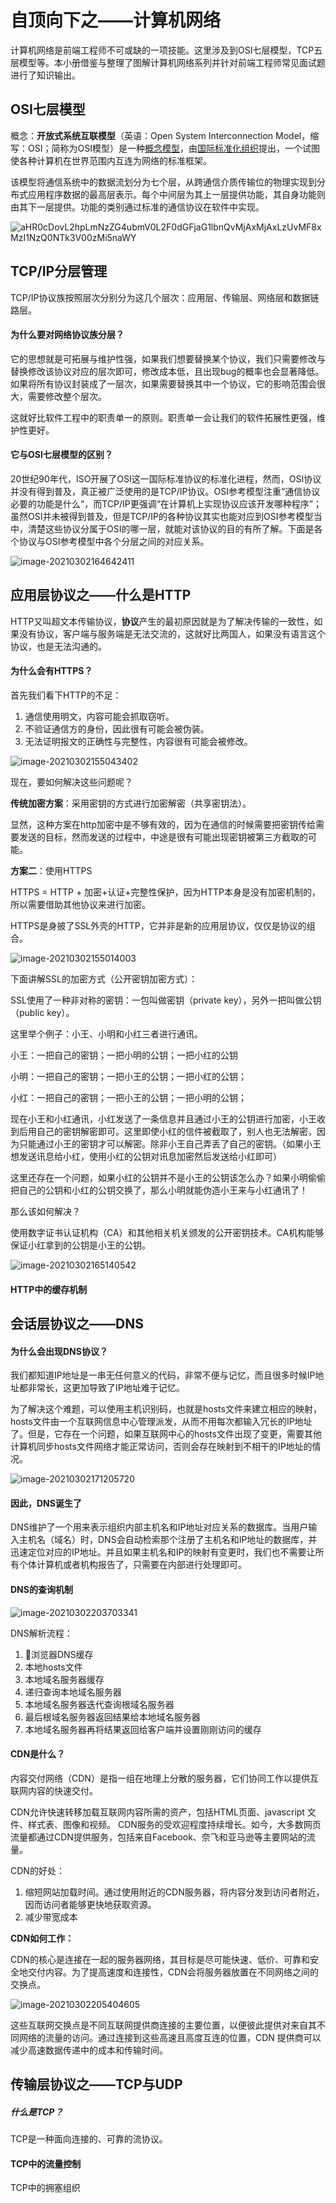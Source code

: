 # 自顶向下之——计算机网络

计算机网络是前端工程师不可或缺的一项技能。这里涉及到OSI七层模型，TCP五层模型等。本小册借鉴与整理了图解计算机网络系列并针对前端工程师常见面试题进行了知识输出。

## OSI七层模型

概念：**开放式系统互联模型**（英语：Open System Interconnection Model，缩写：OSI；简称为OSI模型）是一种[概念模型](https://zh.wikipedia.org/wiki/概念模型)，由[国际标准化组织](https://zh.wikipedia.org/wiki/国际标准化组织)提出，一个试图使各种计算机在世界范围内互连为网络的标准框架。

该模型将通信系统中的数据流划分为七个层，从跨通信介质传输位的物理实现到分布式应用程序数据的最高层表示。每个中间层为其上一层提供功能，其自身功能则由其下一层提供。功能的类别通过标准的通信协议在软件中实现。

![aHR0cDovL2hpLmNzZG4ubmV0L2F0dGFjaG1lbnQvMjAxMjAxLzUvMF8xMzI1NzQ0NTk3V00zMi5naWY](https://gitee.com/krialy/images/raw/master/source/20210302163252.gif)



## TCP/IP分层管理

TCP/IP协议族按照层次分别分为这几个层次：应用层、传输层、网络层和数据链路层。

#### 为什么要对网络协议族分层？

它的思想就是可拓展与维护性强，如果我们想要替换某个协议，我们只需要修改与替换修改该协议对应的层次即可，修改成本低，且出现bug的概率也会显著降低。如果将所有协议封装成了一层次，如果需要替换其中一个协议，它的影响范围会很大，需要修改整个层次。

这就好比软件工程中的职责单一的原则。职责单一会让我们的软件拓展性更强，维护性更好。

#### 它与OSI七层模型的区别？

20世纪90年代，ISO开展了OSI这一国际标准协议的标准化进程，然而，OSI协议并没有得到普及，真正被广泛使用的是TCP/IP协议。OSI参考模型注重“通信协议必要的功能是什么”，而TCP/IP更强调“在计算机上实现协议应该开发哪种程序”；虽然OSI并未被得到普及，但是TCP/IP的各种协议其实也能对应到OSI参考模型当中，清楚这些协议分属于OSI的哪一层，就能对该协议的目的有所了解。下面是各个协议与OSI参考模型中各个分层之间的对应关系。

![image-20210302164642411](https://gitee.com/krialy/images/raw/master/source/20210302164643.png)

## 应用层协议之——什么是HTTP

HTTP又叫超文本传输协议，**协议**产生的最初原因就是为了解决传输的一致性，如果没有协议，客户端与服务端是无法交流的，这就好比两国人，如果没有语言这个协议，也是无法沟通的。

#### 为什么会有HTTPS？

首先我们看下HTTP的不足：

1. 通信使用明文，内容可能会抓取窃听。
2. 不验证通信方的身份，因此很有可能会被伪装。
3. 无法证明报文的正确性与完整性，内容很有可能会被修改。

![image-20210302155043402](https://gitee.com/krialy/images/raw/master/source/20210302155044.png)

现在，要如何解决这些问题呢？

**传统加密方案**：采用密钥的方式进行加密解密（共享密钥法）。

显然，这种方案在http加密中是不够有效的，因为在通信的时候需要把密钥传给需要发送的目标，然而发送的过程中，中途是很有可能出现密钥被第三方截取的可能。

**方案二**：使用HTTPS

HTTPS = HTTP + 加密+认证+完整性保护，因为HTTP本身是没有加密机制的，所以需要借助其他协议来进行加密。

HTTPS是身披了SSL外壳的HTTP，它并非是新的应用层协议，仅仅是协议的组合。

![image-20210302155014003](https://gitee.com/krialy/images/raw/master/source/20210302155015.png)

下面讲解SSL的加密方式（公开密钥加密方式）：

SSL使用了一种非对称的密钥：一包叫做密钥（private key），另外一把叫做公钥（public key）。

这里举个例子：小王、小明和小红三者进行通讯。

小王：一把自己的密钥；一把小明的公钥；一把小红的公钥

小明：一把自己的密钥；一把小王的公钥；一把小红的公钥；

小红：一把自己的密钥；一把小王的公钥；一把小明的公钥；

现在小王和小红通讯，小红发送了一条信息并且通过小王的公钥进行加密，小王收到后用自己的密钥解密即可。这里即使小红的信件被截取了，别人也无法解密，因为只能通过小王的密钥才可以解密。除非小王自己弄丢了自己的密钥。（如果小王想发送讯息给小红，使用小红的公钥对讯息加密然后发送给小红即可）

这里还存在一个问题，如果小红的公钥并不是小王的公钥该怎么办？如果小明偷偷把自己的公钥和小红的公钥交换了，那么小明就能伪造小王来与小红通讯了！

那么该如何解决？

使用数字证书认证机构（CA）和其他相关机关颁发的公开密钥技术。CA机构能够保证小红拿到的公钥是小王的公钥。

![image-20210302165140542](https://gitee.com/krialy/images/raw/master/source/20210302165142.png)

#### HTTP中的缓存机制



## 会话层协议之——DNS

#### 为什么会出现DNS协议？

我们都知道IP地址是一串无任何意义的代码，非常不便与记忆，而且很多时候IP地址都非常长，这更加导致了IP地址难于记忆。

为了解决这个难题，可以使用主机识别码，也就是hosts文件来建立相应的映射，hosts文件由一个互联网信息中心管理派发，从而不用每次都输入冗长的IP地址了。但是，它存在一个问题，如果互联网中心的hosts文件出现了变更，需要其他计算机同步hosts文件网络才能正常访问，否则会存在映射到不相干的IP地址的情况。

![image-20210302171205720](https://gitee.com/krialy/images/raw/master/source/20210302171207.png)

#### 因此，DNS诞生了

DNS维护了一个用来表示组织内部主机名和IP地址对应关系的数据库。当用户输入主机名（域名）时，DNS会自动检索那个注册了主机名和IP地址的数据库，并迅速定位对应的IP地址。并且如果主机名和IP的映射有变更时，我们也不需要让所有个体计算机或者机构报告了，只需要在内部进行处理即可。

#### DNS的查询机制

![image-20210302203703341](https://gitee.com/krialy/images/raw/master/source/20210302203705.png)

DNS解析流程：

1. 浏览器DNS缓存
2. 本地hosts文件
3. 本地域名服务器缓存
4. 递归查询本地域名服务器
5. 本地域名服务器迭代查询根域名服务器
6. 最后根域名服务器返回结果给本地域名服务器
7. 本地域名服务器再将结果返回给客户端并设置刚刚访问的缓存

#### CDN是什么？

内容交付网络（CDN）是指一组在地理上分散的服务器，它们协同工作以提供互联网内容的快速交付。

CDN允许快速转移加载互联网内容所需的资产，包括HTML页面、javascript 文件、样式表、图像和视频。 CDN服务的受欢迎程度持续增长。如今，大多数网页流量都通过CDN提供服务，包括来自Facebook、奈飞和亚马逊等主要网站的流量。

CDN的好处：

1. 缩短网站加载时间。通过使用附近的CDN服务器，将内容分发到访问者附近，因而访问者能够更快地获取资源。
2. 减少带宽成本

**CDN如何工作：**

CDN的核心是连接在一起的服务器网络，其目标是尽可能快速、低价、可靠和安全地交付内容。为了提高速度和连接性，CDN会将服务器放置在不同网络之间的交换点。

![image-20210302205404605](https://gitee.com/krialy/images/raw/master/source/20210302205406.png)

这些互联网交换点是不同互联网提供商连接的主要位置，以便彼此提供对来自其不同网络的流量的访问。通过连接到这些高速且高度互连的位置，CDN 提供商可以减少高速数据传递中的成本和传输时间。

## 传输层协议之——TCP与UDP

##### 什么是TCP？

TCP是一种面向连接的、可靠的流协议。

#### TCP中的流量控制

TCP中的拥塞组织